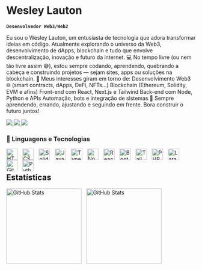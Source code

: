 # Wesley Lauton

**`Desenvolvedor Web3/Web2`**

Eu sou o Wesley Lauton, um entusiasta de tecnologia que adora transformar ideias em código. Atualmente explorando o universo da Web3, desenvolvimento de dApps, blockchain e tudo que envolve descentralização, inovação e futuro da internet.
💻 No tempo livre (ou nem tão livre assim 😅), estou sempre codando, aprendendo, quebrando a cabeça e construindo projetos — sejam sites, apps ou soluções na blockchain.
🔗 Meus interesses giram em torno de:
Desenvolvimento Web3 🌐 (smart contracts, dApps, DeFi, NFTs…)
Blockchain (Ethereum, Solidity, EVM e afins)
Front-end com React, Next.js e Tailwind
Back-end com Node, Python e APIs
Automação, bots e integração de sistemas
🧠 Sempre aprendendo, errando, ajustando e seguindo em frente. Bora construir o futuro juntos!

<p align="left">
    <a href="https://www.instagram.com/wesley_lauton_sf" > 
        <img src="https://custom-icon-badges.demolab.com/badge/-Instagram-F25278?style=for-the-badge&logo=instagram&logoColor=white">
    </a>
    <a href = "https://www.instagram.com/bocaiuvanews/">
        <img src = " https://custom-icon-badges.demolab.com/badge/Minas Gerais-BR-purple?style=for-the-badge&logo=location&logoColor=white" > 
    </a>
    <a href = "https://www.youtube.com/@wesleyuzumakicripto">
        <img src = "https://custom-icon-badges.demolab.com/youtube/channel/subscribers/UCAHuk-Pb-abd2mRygxSjQgw?color=%23E05D44&label=Hardtech&logo=video&logoColor=white&style=for-the-badge&labelColor=CE4630">
    </a>
</p>

### 🤖 Linguagens e Tecnologias

<img 
    align="left" 
    alt="HTML"
    title="HTML" 
    width="30px" 
    style="padding-right: 10px;" 
    src="https://cdn.jsdelivr.net/gh/devicons/devicon@latest/icons/html5/html5-original.svg" 
/>
<img 
    align="left" 
    alt="CSS" 
    title="CSS"
    width="30px" 
    style="padding-right: 10px;" 
    src="https://cdn.jsdelivr.net/gh/devicons/devicon@latest/icons/css3/css3-original.svg" 
/>
<img
    align="left"
    alt="Solidity"
    title="Solidity"
    width="30px"
    style="padding-right: 10px;"
    src="https://cdn.jsdelivr.net/gh/devicons/devicon@latest/icons/solidity/solidity-original.svg"
/>
<img
    align="left" 
    alt="JavaScript" 
    title="JavaScript"
    width="30px" 
    style="padding-right: 10px;" 
    src="https://cdn.jsdelivr.net/gh/devicons/devicon@latest/icons/javascript/javascript-original.svg" 
/>
<img 
    align="left" 
    alt="TypeScript"
    title="TypeScript" 
    width="30px" 
    style="padding-right: 10px;" 
    src="https://cdn.jsdelivr.net/gh/devicons/devicon@latest/icons/typescript/typescript-original.svg" 
/>
<img
    align="left"
    alt="Nodejs"
    title="Nodejs"
    width="30px"
    style="padding-right: 10px;"
    src="https://cdn.jsdelivr.net/gh/devicons/devicon@latest/icons/nodejs/nodejs-plain-wordmark.svg"
/>
<img 
    align="left" 
    alt="React"
    title="React" 
    width="30px" 
    style="padding-right: 10px;" 
    src="https://cdn.jsdelivr.net/gh/devicons/devicon@latest/icons/react/react-original.svg" 
/>
<img 
    align="left" 
    alt="Bootstrap"
    title="Bootstrap" 
    width="30px" 
    style="padding-right: 10px;" 
    src="https://cdn.jsdelivr.net/gh/devicons/devicon@latest/icons/bootstrap/bootstrap-original.svg" 
/>
<img 
    align="left" 
    alt="Tailwind" 
    title="Tailwind"
    width="30px" 
    style="padding-right: 10px;" 
    src="https://cdn.jsdelivr.net/gh/devicons/devicon@latest/icons/tailwindcss/tailwindcss-original.svg" 
/>

<img 
    align="left" 
    alt="PHP" 
    title="PHP"
    width="30px" 
    style="padding-right: 10px;" 
    src="https://cdn.jsdelivr.net/gh/devicons/devicon@latest/icons/php/php-original.svg" 
/>
<img 
    align="left" 
    alt="Laravel" 
    title="Laravel"
    width="30px" 
    style="padding-right: 10px;" 
    src="https://cdn.jsdelivr.net/gh/devicons/devicon@latest/icons/laravel/laravel-original.svg" 
/>

<img 
    align="left" 
    alt="Git" 
    title="Git"
    width="30px" 
    style="padding-right: 10px;" 
    src="https://cdn.jsdelivr.net/gh/devicons/devicon@latest/icons/git/git-original.svg" 
/>
<img 
    align="left" 
    alt="Python" 
    title="Python"
    width="30px" 
    style="padding-right: 10px;" 
    src="https://cdn.jsdelivr.net/gh/devicons/devicon@latest/icons/python/python-original.svg" 
/>

<br/>
<br/>

## Estatísticas

<p>
  <img 
    align="left" 
    alt="GitHub Stats" 
    height="200" 
    style="padding-right: 10px;" 
    src="https://github-readme-stats.vercel.app/api?username=lautonwesley&show_icons=true&theme=dracula&include_all_commits=true&locale=pt-br" 
  />

<img 
      align="left" 
      alt="GitHub Stats" 
      height="200" 
      src="https://github-readme-stats.vercel.app/api/top-langs/?username=lautonwesley&layout=compact&theme=dracula" 
  />

</p>
